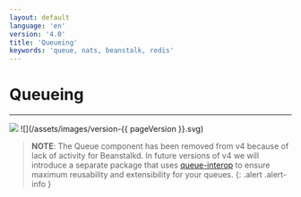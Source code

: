 ```yaml
---
layout: default
language: 'en'
version: '4.0'
title: 'Queueing'
keywords: 'queue, nats, beanstalk, redis'
---
```

# Queueing
- - -
![](/assets/images/document-status-stable-success.svg) ![](/assets/images/version-{{ pageVersion }}.svg)

> **NOTE**: The Queue component has been removed from v4 because of lack of activity for Beanstalkd. In future versions of v4 we will introduce a separate package that uses [queue-interop](https://github.com/queue-interop) to ensure maximum reusability and extensibility for your queues.
{: .alert .alert-info }
